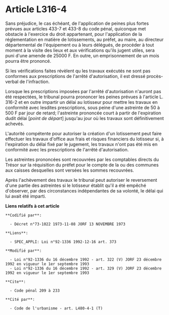 # Article L316-4

Sans préjudice, le cas échéant, de l'application de peines plus fortes prévues aux articles 433-7 et 433-8 du code pénal,
quiconque met obstacle à l'exercice du droit appartenant, pour l'application de la réglementation en matière de lotissements,
au préfet, au maire, au directeur départemental de l'équipement ou à leurs délégués, de procéder à tout moment à la visite
des lieux et aux vérifications qu'ils jugent utiles, sera puni d'une amende de 25000 F. En outre, un emprisonnement de un
mois pourra être prononcé.

Si les vérifications faites révèlent qu les travaux exécutés ne sont pas conformes aux prescriptions de l'arrêté
d'autorisation, il est dressé procès-verbal de l'infraction.

Lorsque les prescriptions imposées par l'arrêté d'autorisation n'auront pas été respectées, le tribunal pourra prononcer les
peines prévues à l'article L. 316-2 et en outre impartir un délai au lotisseur pour mettre les travaux en conformité avec
lesdites prescriptions, sous peine d'une astreinte de 50 à 500 F par jour de retard; l'astreinte prononcée court à partir de
l'expiration dudit délai [*point de départ*] jusqu'au jour où les travaux sont définitivement achevés.

L'autorité compétente pour autoriser la création d'un lotissement peut faire effectuer les travaux d'office aux frais et
risques financiers du lotisseur si, à l'expiration du délai fixé par le jugement, les travaux n'ont pas été mis en conformité
avec les prescriptions de l'arrêté d'autorisation.

Les astreintes prononcées sont recouvrées par les comptables directs du Trésor sur la réquisition du préfet pour le compte de
la ou des communes aux caisses desquelles sont versées les sommes recouvrées.

Après l'achèvement des travaux le tribunal peut autoriser le reversement d'une partie des astreintes si le lotisseur établit
qu'il a été empêché d'observer, par des circonstances indépendantes de sa volonté, le délai qui lui avait été imparti.

**Liens relatifs à cet article**

	**Codifié par**:

	  - Décret n°73-1022 1973-11-08 JORF 13 NOVEMBRE 1973

	**Liens**:

	  - SPEC_APPLI: Loi n°92-1336 1992-12-16 art. 373

	**Modifié par**:

	  - Loi n°92-1336 du 16 décembre 1992 - art. 322 (V) JORF 23 décembre 1992 en vigueur le 1er septembre 1993
	  - Loi n°92-1336 du 16 décembre 1992 - art. 329 (V) JORF 23 décembre 1992 en vigueur le 1er septembre 1993

	**Cite**:

	  - Code pénal 209 à 233

	**Cité par**:

	  - Code de l'urbanisme - art. L480-4-1 (T)
